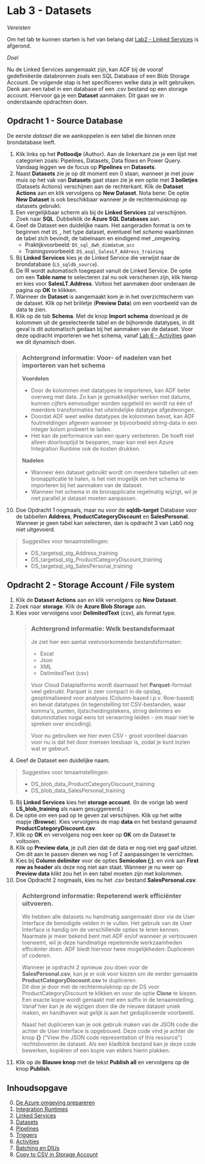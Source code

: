 # Lab 3 - Datasets 

*Vereisten*

Om het lab te kunnen starten is het van belang dat [Lab2 - Linked Services](../Lab2/LabInstructions2.md) is afgerond.

*Doel*

Nu de Linked Services aangemaakt zijn, kan ADF bij de vooraf gedefiniëerde databronnen zoals een SQL Database of een Blob Storage Account. De volgende stap is het specificeren welke data je wilt gebruiken. Denk aan een tabel in een database of een .csv bestand op een storage account. Hiervoor ga je een **Dataset** aanmaken. Dit gaan we in onderstaande opdrachten doen.

## Opdracht 1 - Source Database

De eerste *dataset* die we aankoppelen is een tabel die binnen onze brondatabase leeft.

1. Klik links op het **Potloodje** (Author). Aan de linkerkant zie je een lijst met categorien zoals: Pipelines, Datasets, Data flows en Power Query.  
   Vandaag leggen we de focus op **Pipelines** en **Datasets**.
2. Naast **Datasets** zie je op dit moment een 0 staan, wanneer je met jouw muis op het vak van **Datasets** gaat staan zie je een optie met **3 bolletjes** (Datasets Actions) verschijnen aan de rechterkant. Klik de **Dataset Actions** aan en klik vervolgens op **New Dataset**. Nota bene: De optie **New Dataset** is ook beschikbaar wanneer je de rechtermuisknop op datasets gebruikt.
3. Een vergelijkbaar scherm als bij de **Linked Services** zal verschijnen. Zoek naar **SQL**. Dubbelklik de **Azure SQL Databases** aan.
4. Geef de Dataset een duidelijke naam. Het aangeraden format is om te beginnen met `DS_`, het type dataset, eventueel het *schema* waarbinnen de tabel zich bevindt, de tabelnaam en eindigend met _omgeving.
   * Praktijkvoorbeeld: `DS_sql_dwh_dimdatum_acc`
   * Trainingsvoorbeeld: `DS_asql_SalesLT_Address_training`
5. Bij **Linked Services** kies je de Linked Service die verwijst naar de brondatabase (`LS_sqldb_source`).
6. De IR wordt automatisch toegepast vanuit de Linked Service. De optie om een **Table name** te selecteren zal nu ook verschenen zijn, klik hierop en kies voor **SalesLT.Address**. Voltooi het aanmaken door onderaan de pagina op **OK** te klikken.
7. Wanneer de **Dataset** is aangemaakt kom je in het overzichtscherm van de dataset. Klik op het brilletje (**Preview Data**) om een voorbeeld van de data te zien.
8. Klik op de tab **Schema**. Met de knop **Import schema** download je de kolommen uit de geselecteerde tabel en de bijhorende datatypes, in dit geval is dit automatisch gedaan bij het aanmaken van de dataset. Voor deze opdracht importeren we het schema, vanaf [Lab 6 - Activities](../Lab6/LabInstructions6.md) gaan we dit dynamisch doen.

> ### Achtergrond informatie: Voor- of nadelen van het importeren van het schema ###
> **Voordelen**
> * Door de kolommen met datatypes te importeren, kan ADF beter overweg met data. Zo kan je gemakkelijker werken met datums, kunnen cijfers eenvoudiger worden opgeteld en wordt na één of meerdere transformaties het uiteindelijke datatype afgedwongen.
> * Doordat ADF weet welke datatypes de kolommen bevat, kan ADF foutmeldingen afgeven wanneer je bijvoorbeeld string-data in een integer kolom probeert te laden.
> * Het kan de performance van een query verbeteren. De hoeft niet alleen doorlooptijd te besparen, maar kan met een Azure Integration Runtime ook de kosten drukken.
>
> **Nadelen**
> * Wanneer één dataset gebruikt wordt om meerdere tabellen uit een bronapplicatie te halen, is het niet mogelijk om het schema te importeren bij het aanmaken van de dataset.
> * Wanneer het schema in de bronapplicatie regelmatig wijzigt, wil je niet parallel je dataset moeten aanpassen.
   
10. Doe Opdracht 1 nogmaals, maar nu voor de **sqldb-target** Database voor de tabbellen **Address**, **ProductCategoryDiscount** en **SalesPersonal**. Wanneer je geen tabel kan selecteren, dan is opdracht 3 van Lab0 nog niet uitgevoerd.

> Suggesties voor tenaamstellingen:
> * DS_targetsql_stg_Address_training
> * DS_targetsql_stg_ProductCategoryDiscount_training
> * DS_targetsql_stg_SalesPersonal_training

## Opdracht 2 - Storage Account / File system

1. Klik de **Dataset Actions** aan en klik vervolgens op **New Dataset**.
2. Zoek naar **storage**. Klik de **Azure Blob Storage** aan.
3. Kies voor vervolgens voor **DelimitedText** (csv), als format type.
   > ### Achtergrond informatie: Welk bestandsformaat ###
   > Je ziet hier een aantal veelvoorkomende bestandsformaten:
   >
   > * Excel
   > * Json
   > * XML
   > * DelimitedText (csv)
   >
   > Voor Cloud Dataplatforms wordt daarnaast het **Parquet**-formaat veel gebruikt. Parquet is zeer compact in de opslag, geoptimaliseerd voor analyses (Column-based i.p.v. Row-based) en bevat datatypes (in tegenstelling tot CSV-bestanden, waar komma's, punten, lijstscheidingstekens, string delimiters en datumnotaties nogal eens tot verwarring leiden - om maar niet te spreken over encoding).
   >
   > Voor nu gebruiken we hier even CSV - groot voordeel daarvan voor nu is dat het door mensen leesbaar is, zodat je kunt inzien wat er gebeurt.
4. Geef de Dataset een duidelijke naam.

> Suggesties voor tenaamstellingen:
> * DS_blob_data_ProductCategoryDiscount_training
> * DS_blob_data_SalesPersonal_training

5. Bij **Linked Services** kies het **storage account**. (In de vorige lab werd **LS_blob_training** als naam gesuggereerd.)
6. De optie om een pad op te geven zal verschijnen. Klik op het witte mapje (**Browse**). Kies vervolgens de map **data** en het bestand genaamd **ProductCategoryDiscount.csv**.
7. Klik op **OK** en vervolgens nog een keer op **OK** om de Dataset te voltooien.
8. Klik op **Preview data**, je zult zien dat de data er nog niet erg gaaf uitziet. Om dit aan te passen dienen we nog 1 of 2 aanpassingen te verrichten.
9. Kies bij **Column delimiter** voor de opties **Semicolon (;)**. en vink aan **First row as header** als deze nog niet aan staat. Wanneer je nu weer op **Preview data** klikt zou het in een tabel moeten zijn met kolommen.
10. Doe Opdracht 2 nogmaals, kies nu het .csv bestand **SalesPersonal.csv**.

> ### Achtergrond informatie: Repeterend werk efficiënter uitvoeren. ###
> We hebben alle datasets nu handmatig aangemaakt door via de User Interface de benodigde velden in te vullen.
> Het gebruik van de User Interface is handig om de verschillende opties te leren kennen.
> Naarmate je meer bekend bent met ADF en/of wanneer je vertrouwen toeneemt, wil je deze handmatige repeterende werkzaamheden efficiënter doen.
> ADF biedt hiervoor twee mogelijkheden: Dupliceren of coderen.  
>
> Wanneer je opdracht 2 opnieuw zou doen voor de **SalesPersonal.csv**, kan je er ook voor kiezen om de eerder gemaakte **ProductCategoryDiscount.csv** te dupliceren.  
> Dit doe je door met de rechtermuisknop op de DS voor ProductCategoryDiscount te klikken en voor de optie **Clone** te kiezen.  
> Een exacte kopie wordt gemaakt met een suffix in de tenaamstelling.  
> Vanaf hier kan je de wijzigen doen die de nieuwe dataset uniek maken, en handhaven wat gelijk is aan het gedupliceerde voorbeeld.
>
> Naast het dupliceren kan je ook gebruik maken van de JSON code die achter de User Interface is opgebouwd.
> Deze code vind je achter de knop **{}** ("View the JSON code representation of this resource") rechtsbovenin de dataset.
> Als een kladblok bestand kan je deze code bewerken, kopiëren of een kopie van elders hierin plakken.

11. Klik op de **Blauwe knop** met de tekst **Publish all** en vervolgens op de knop **Publish**. 

## Inhoudsopgave

0. [De Azure omgeving prepareren](../0Prep/LabVoorbereiding0.md)
1. [Integration Runtimes](../Lab1/LabInstructions1.md)
2. [Linked Services](../Lab2/LabInstructions2.md)
3. [Datasets](../Lab3/LabInstructions3.md)
4. [Pipelines](../Lab4/LabInstructions4.md)
5. [Triggers](../Lab5/LabInstructions5.md)
6. [Activities](../Lab6/LabInstructions6.md)
7. [Batching en DIUs](../Lab7/LabInstructions7.md)
8. [Copy to CSV in Storage Account](../Lab8/LabInstructions8.md)
